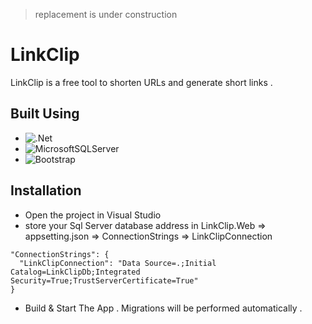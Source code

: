 > replacement is under construction
# LinkClip
LinkClip is a free tool to shorten URLs and generate short links .
## Built Using
 * ![.Net](https://img.shields.io/badge/.NET-5C2D91?style=for-the-badge&logo=.net&logoColor=white) <br/>
 * ![MicrosoftSQLServer](https://img.shields.io/badge/Microsoft%20SQL%20Server-CC2927?style=for-the-badge&logo=microsoft%20sql%20server&logoColor=white) <br/>
 * ![Bootstrap](https://img.shields.io/badge/bootstrap-%238511FA.svg?style=for-the-badge&logo=bootstrap&logoColor=white) 

## Installation
* Open the project in Visual Studio <br/>
* store your Sql Server database address in LinkClip.Web => appsetting.json => ConnectionStrings => LinkClipConnection

```
"ConnectionStrings": {
  "LinkClipConnection": "Data Source=.;Initial Catalog=LinkClipDb;Integrated Security=True;TrustServerCertificate=True"
}
```
* Build & Start The App . Migrations will be performed automatically .

